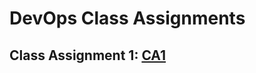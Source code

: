 DevOps Class Assignments
=========================

Class Assignment 1: [CA1](/ca1/readme.md)
------------------